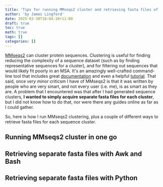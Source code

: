 ```yaml
---
title: 'Tips for running MMseqs2 cluster and retrieving fasta files of clustered sequences'
author: 'by James Lingford'
date: 2025-03-30T18:04:28+11:00
draft: true
toc: true
math: true
tags: []
categories: []
---
```


[MMseqs2](https://github.com/soedinglab/MMseqs2) can cluster protein sequences.
Clustering is useful for finding reducing the complexity of a sequence dataset (such as by finding representative sequences for a cluster), and for filtering out sequences that would likely fit poorly in an MSA.
It's an amazingly well-crafted command-line tool that includes great [documentation](https://github.com/soedinglab/MMseqs2/wiki) and even a helpful [tutorial](https://github.com/soedinglab/MMseqs2/wiki/Tutorials).
That said, once *very minor* criticsm I have of MMseqs2 is that it was written by people who are very smart, and not every user (i.e. me), is as smart as they are.
A problem that I encountered was that after I had generated sequence clusters, **I wanted to simply acquire separate fasta files for each cluster**, but I did not know how to do that, nor were there any guides online as far as I could gather.

So, here is how I run MMseqs2 clustering, plus a couple of different ways to retrieve fasta files for each sequence cluster.

## Running MMseqs2 cluster in one go

## Retrieving separate fasta files with Awk and Bash

## Retrieving separate fasta files with Python
